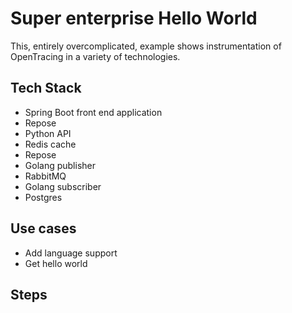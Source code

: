 # Super enterprise Hello World

This, entirely overcomplicated, example shows instrumentation of OpenTracing in a variety of technologies.

## Tech Stack

* Spring Boot front end application
* Repose
* Python API
* Redis cache
* Repose
* Golang publisher
* RabbitMQ
* Golang subscriber
* Postgres

## Use cases

* Add language support
* Get hello world

## Steps